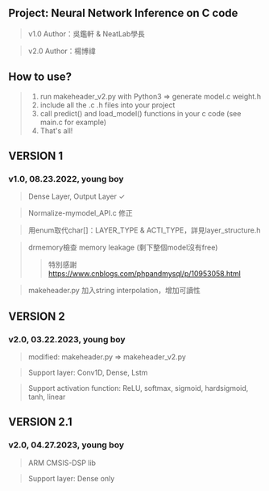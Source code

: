 ## Project: Neural Network Inference on C code

>v1.0 Author：吳鑑軒 & NeatLab學長

>v2.0 Author：楊博禕

## How to use?
>1. run makeheader_v2.py with Python3 => generate model.c weight.h
>2. include all the .c .h files into your project
>3. call predict() and load_model() functions in your c code (see main.c for example)
>4. That's all!

## VERSION 1
### v1.0, 08.23.2022, young boy
>Dense Layer, Output Layer ✓ 

>Normalize-mymodel_API.c 修正

>用enum取代char[]：LAYER_TYPE & ACTI_TYPE，詳見layer_structure.h

>drmemory檢查 memory leakage (剩下整個model沒有free) 
>>特別感謝 https://www.cnblogs.com/phpandmysql/p/10953058.html

>makeheader.py 加入string interpolation，增加可讀性

## VERSION 2
### v2.0, 03.22.2023, young boy
>modified: makeheader.py => makeheader_v2.py

>Support layer: Conv1D, Dense, Lstm

>Support activation function: ReLU, softmax, sigmoid, hardsigmoid, tanh, linear

## VERSION 2.1
### v2.0, 04.27.2023, young boy
>ARM CMSIS-DSP lib

>Support layer: Dense only
